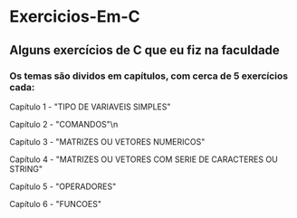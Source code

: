 # Exercicios-Em-C
## Alguns exercícios de C que eu fiz na faculdade
### Os temas são dividos em capítulos, com cerca de 5 exercícios cada:
Capítulo 1 - "TIPO DE VARIAVEIS SIMPLES" 

Capítulo 2 - "COMANDOS"\n

Capítulo 3 - "MATRIZES OU VETORES NUMERICOS"

Capítulo 4 - "MATRIZES OU VETORES COM SERIE DE CARACTERES OU STRING"

Capítulo 5 - "OPERADORES"

Capítulo 6 - "FUNCOES"
